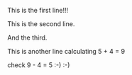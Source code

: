This is the first line!!!

This is the second line. 

And the third.

This is another line calculating 5 + 4 = 9

check 9 - 4 = 5 :-)  :-)
